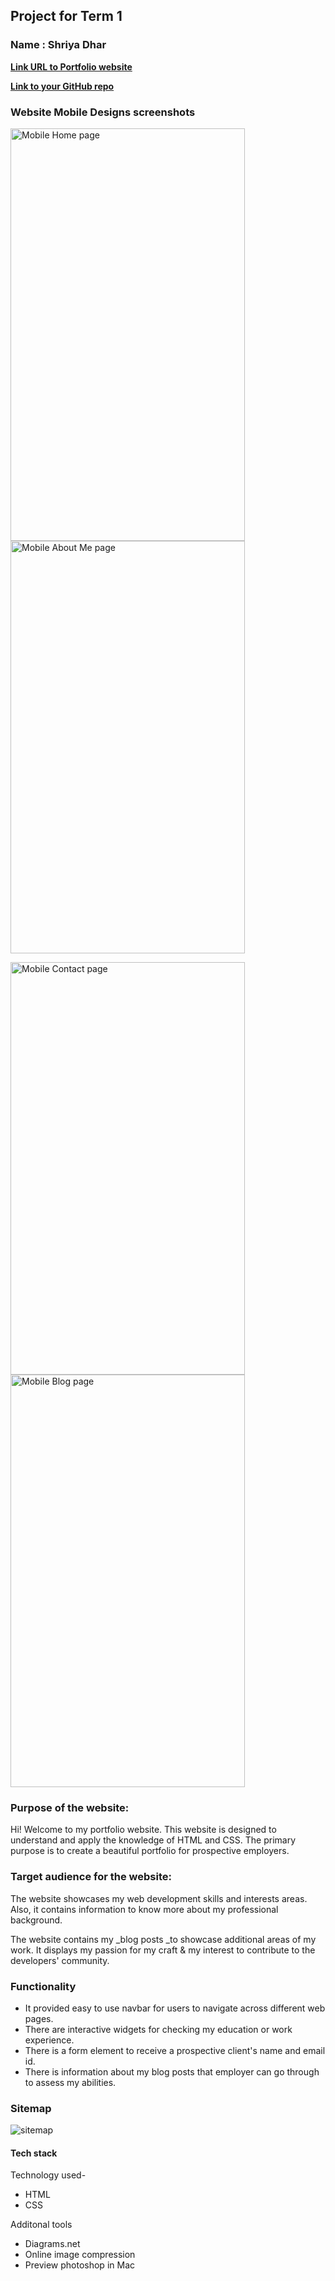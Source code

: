 ## **Project for Term 1**

### **Name : Shriya Dhar**


[**Link URL to Portfolio website**  ](https://portfolio-shriya-t1a2.netlify.app)

[**Link to your GitHub repo**](https://github.com/inverseswirl/ShriyaDhar_T1A2)

### **Website Mobile Designs screenshots**

<img  src="./docs/mobilehome.png" height="660" width="375" alt="Mobile Home page">  <img  src="./docs/mobileaboutme.png" height="660" width="375" alt="Mobile About Me page">  

<img  src="./docs/mobilecontact.png" height="660" width="375" alt="Mobile Contact page">  <img  src="./docs/mobileblog.png" height="660" width="375" alt="Mobile Blog page">




### **Purpose of the website:**


Hi! Welcome to my portfolio website. This website is designed to understand and apply the knowledge of HTML and CSS. 
The primary purpose is to create a beautiful portfolio for prospective employers.


### **Target audience for the website:**

The website showcases my web development skills and interests areas. Also, it contains information to know more about my professional background.

The website contains my _blog posts _to showcase additional areas of my work. It displays my passion for my craft & my interest to contribute to the developers' community.



### **Functionality**
- It provided easy to use navbar for users to navigate across different web pages.
- There are interactive widgets for checking my education or work experience.
- There is a form element to receive a prospective client's name and email id.
- There is information about my blog posts that employer can go through to assess my abilities.



### **Sitemap**
![sitemap](./docs/sitemap.png)





#### **Tech stack**

Technology used-
- HTML
- CSS

Additonal tools
- Diagrams.net 
- Online image compression
- Preview photoshop in Mac
